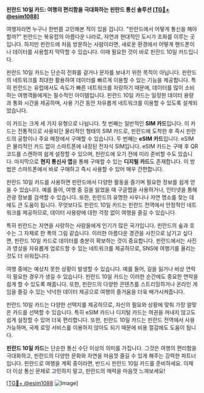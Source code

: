 **핀란드 10일 카드: 여행의 편리함을 극대화하는 핀란드 통신 솔루션 [[TG💪+ @esim1088](https://t.me/s/esim1088)]**

여행자라면 누구나 한번쯤 고민해본 적이 있을 겁니다. "핀란드에서 어떻게 통신을 해야 할까?" 핀란드는 북유럽의 아름다운 나라로, 자연과 현대적인 도시가 조화를 이루는 곳입니다. 하지만 핀란드에 처음 방문하는 사람이라면, 새로운 환경에서 어떻게 핸드폰이나 데이터를 사용할지 막막할 수 있습니다. 이때 필요한 것이 바로 핀란드 10일 카드입니다.

핀란드 10일 카드는 단순히 전화를 걸거나 문자를 보내기 위한 목적이 아닙니다. 핀란드의 네트워크를 최대한 활용하여 데이터를 빠르게 이용할 수 있는 기능을 제공합니다. 특히 핀란드는 유럽에서도 속도가 빠른 네트워크를 자랑하기 때문에, 데이터를 많이 소비하는 여행객들에게는 필수적인 아이템입니다. 핀란드 10일 카드는 일정한 데이터 용량과 통화 시간을 제공하며, 사용 기간 동안 자유롭게 네트워크를 이용할 수 있도록 설계되었습니다.

이 카드는 크게 세 가지 유형으로 나뉩니다. 첫 번째는 일반적인 **SIM 카드**입니다. 이 카드는 전통적으로 사용되던 물리적인 형태의 SIM 카드로, 핀란드에 도착한 후 즉시 핀란드의 공항이나 주요 매장에서 구매할 수 있습니다. 두 번째는 **eSIM 카드**입니다. eSIM은 물리적인 카드 없이 스마트폰에 내장된 전자식 SIM입니다. eSIM 카드는 구매 후 QR 코드를 스캔하여 쉽게 설정할 수 있으며, 핀란드에 오기 전에 미리 준비할 수도 있습니다. 마지막으로 **현지 통신사 앱**을 통해 구매할 수 있는 **디지털 카드**도 존재합니다. 이 방법은 스마트폰에서 바로 구매하고 즉시 사용할 수 있어 매우 간편합니다.

핀란드 10일 카드를 사용하면 핀란드에서 다양한 활동을 즐기며 필요한 정보를 쉽게 얻을 수 있습니다. 예를 들어, 여행 중 길을 잃었을 때 구글맵을 사용하거나, 인터넷을 통해 관광 정보를 검색할 수 있습니다. 또한, 핀란드의 유명한 사우나나 자연 명소를 찾는 데에도 큰 도움이 됩니다. 무엇보다도 핀란드 10일 카드는 핀란드 전역에서 안정적인 네트워크를 제공하므로, 데이터 사용량에 대한 걱정 없이 여행을 즐길 수 있습니다.

특히 핀란드는 자연을 사랑하는 사람들에게 인기가 많은 국가입니다. 핀란드의 숲과 호수는 그 자체로 한 폭의 그림 같습니다. 이러한 아름다운 경관을 사진으로 남기고 싶다면, 핀란드 10일 카드로 데이터를 충분히 확보하는 것이 중요합니다. 핀란드에서는 사진과 영상을 자유롭게 업로드할 수 있는 네트워크를 제공하므로, SNS에 여행기를 올리는 것도 더 쉬워집니다.

여행 중에는 예상치 못한 상황이 발생할 수 있습니다. 예를 들어, 길을 잃거나 비상 연락이 필요한 경우가 생길 수 있습니다. 핀란드 10일 카드는 이러한 순간에도 중요한 연락을 쉽게 할 수 있도록 해줍니다. 또한, 핀란드의 다양한 콘텐츠를 스트리밍하거나 온라인 게임을 즐길 수 있는 넉넉한 데이터 제공으로 여행의 즐거움을 더욱 배가시켜줍니다.

핀란드 10일 카드는 다양한 선택지를 제공하므로, 자신의 필요와 상황에 맞춰 가장 알맞은 카드를 선택할 수 있습니다. 특히 eSIM 카드나 디지털 카드는 여권을 꺼내지 않고도 쉽게 설정할 수 있어 더욱 편리합니다. 또한, 핀란드 10일 카드는 핀란드 전역에서 사용 가능하며, 국제 로밍 서비스를 이용하지 않아도 되기 때문에 비용 절감에도 도움이 됩니다.

**핀란드 10일 카드**는 단순한 통신 수단 이상의 의미를 가집니다. 그것은 여행의 편리함을 극대화하고, 핀란드의 다양한 문화와 자연을 마음껏 즐길 수 있게 해주는 강력한 파트너입니다. 핀란드로 여행을 계획 중이라면, 반드시 핀란드 10일 카드를 준비하세요. 이제 더 이상 통신 문제로 고민하지 말고, 핀란드의 매력을 마음껏 느껴보세요!

[[TG💪+ @esim1088](https://t.me/s/esim1088) ![Image](https://i.postimg.cc/Y0z9fWf4/image.png)]